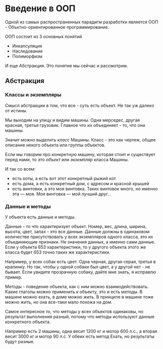 # Введение в ООП
Одной из самых распространенных парадигм разработки является ООП - Объктно-ориентированное программирование.

ООП состоит из 3 основных понятий
* Инкапсуляция
* Наследование 
* Полиморфизм

И еще Абстракция. Это понятие мы сейчас и рассмотрим. 

## Абстракция
### Классы и экземпляры
Смысл абстракции в том, что все - суть есть объект. Не так уж далеко от истины.

Мы выходим на улицу и видим машины. Одна мерседес, другая красная, третья грузовик. Главное что их объединяет - то, что они машины. 

Значит можно выделить *класс* Машины. Класс - это как чертеж, общее описание некого объекта или группы объектов. 

Если мы говорим про конкретную машину, которая стоит и существует перед нами, то это *объект* или *экземпляр* класса Машины. 

И так со всем:
* есть коты, а есть вот этот конкретный рыжий кот
* есть дома, а есть конкретный дом, с адресом и красной крышей
* есть винтовки, а это моя винтовка. Таких винтовок много, но именно эта — моя. Моя винтовка — мой лучший друг... 

### Данные и методы
У объекта есть данные и методы.

Данные - то что характеризует объект. Номер, вес, длина, ширина, высота, цвет, запах - это все данные.
Данные должны в одинаковом количестве присутствовать у всех экземпляров одного класса, это их объединяющие признаки. Не значения данных, а именно сами данные. Если у объекта 653 характеристики, то у другого объекта этого же класса будет 653 точно таких же характеристики.

Например, у всех собак есть цвет. Одна черная, другая серая, третья в крапинку. Но так, чтобы у одной собаки был цвет, а у другой нет - не бывает. Если увидите прозрачную собаку, дайте мне знать, я исправлю пример.

Методы - поведение объекта, как с ним можно взаимодействовать. Какие глаголы можно применить к объекту, это и есть методы. В машине можно ехать, в доме можно жить. В принципе в машине тоже можно жить, но она все-таки мало похожа на дом.

Самое интересное то, что методы у всех объектов одинаковы, но результат выполнения разный, потому что методы используют данные конкретного объекта.

Например есть 2 машины, одна весит 1200 кг и мотор 600 л.с., а вторая весит 3000 кг и мотор 90 л.с. У обеих есть метод Ехать, но результаты будут разные. 




